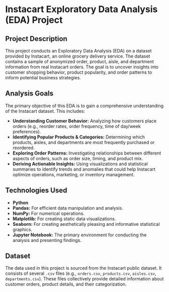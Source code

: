 # Instacart Exploratory Data Analysis (EDA) Project

## Project Description

This project conducts an Exploratory Data Analysis (EDA) on a dataset provided by Instacart, an online grocery delivery service. The dataset contains a sample of anonymized order, product, aisle, and department information from real Instacart orders. The goal is to uncover insights into customer shopping behavior, product popularity, and order patterns to inform potential business strategies.

## Analysis Goals

The primary objective of this EDA is to gain a comprehensive understanding of the Instacart dataset. This includes:

* **Understanding Customer Behavior:** Analyzing how customers place orders (e.g., reorder rates, order frequency, time of day/week preferences).
* **Identifying Popular Products & Categories:** Determining which products, aisles, and departments are most frequently purchased or reordered.
* **Exploring Order Patterns:** Investigating relationships between different aspects of orders, such as order size, timing, and product mix.
* **Deriving Actionable Insights:** Using visualizations and statistical summaries to identify trends and anomalies that could help Instacart optimize operations, marketing, or inventory management.

## Technologies Used

* **Python**
* **Pandas:** For efficient data manipulation and analysis.
* **NumPy:** For numerical operations.
* **Matplotlib:** For creating static data visualizations.
* **Seaborn:** For creating aesthetically pleasing and informative statistical graphics.
* **Jupyter Notebook:** The primary environment for conducting the analysis and presenting findings.

## Dataset

The data used in this project is sourced from the Instacart public dataset. It consists of several `.csv` files (e.g., `orders.csv`, `products.csv`, `aisles.csv`, `departments.csv`). These files collectively provide detailed information about customer orders, product details, and their categorization.


